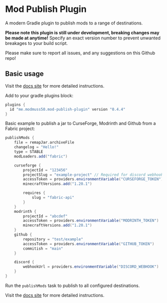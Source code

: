 # Mod Publish Plugin
A modern Gradle plugin to publish mods to a range of destinations.

**Please note this plugin is still under development, breaking changes may be made at anytime!**
Specify an exact version number to prevent unwanted breakages to your build script.

Please make sure to report all issues, and any suggestions on this Github repo!

## Basic usage
Visit the [docs site](https://modmuss50.github.io/mod-publish-plugin/) for more detailed instructions.

Add to your gradle plugins block:

```gradle
plugins {
  id "me.modmuss50.mod-publish-plugin" version "0.4.4"
}
```

Basic example to publish a jar to CurseForge, Modrinth and Github from a Fabric project:
```gradle
publishMods {
    file = remapJar.archiveFile
    changelog = "Hello!"
    type = STABLE
    modLoaders.add("fabric")

    curseforge {
        projectId = "123456"
        projectSlug = "example-project" // Required for discord webhook
        accessToken = providers.environmentVariable("CURSEFORGE_TOKEN")
        minecraftVersions.add("1.20.1")

        requires {
            slug = "fabric-api"
        }
    }
    modrinth {
        projectId = "abcdef"
        accessToken = providers.environmentVariable("MODRINTH_TOKEN")
        minecraftVersions.add("1.20.1")
    }
    github {
        repository = "test/example"
        accessToken = providers.environmentVariable("GITHUB_TOKEN")
        commitish = "main"
    }

    discord {
        webhookUrl = providers.environmentVariable("DISCORD_WEBHOOK")
    }
}
```

Run the `publishMods` task to publish to all configured destinations.

Visit the [docs site](https://modmuss50.github.io/mod-publish-plugin/) for more detailed instructions.